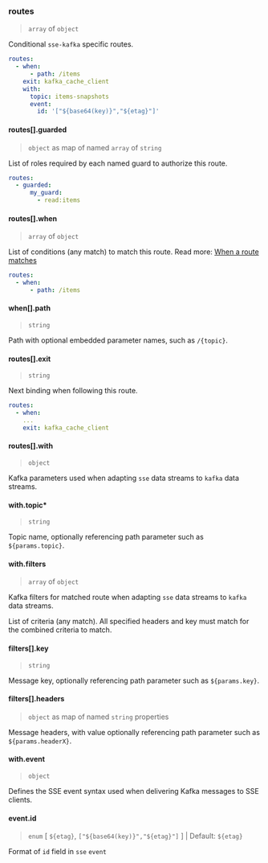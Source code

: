 ### routes

> `array` of `object`

Conditional `sse-kafka` specific routes.

```yaml
routes:
  - when:
      - path: /items
    exit: kafka_cache_client
    with:
      topic: items-snapshots
      event:
        id: '["${base64(key)}","${etag}"]'
```

#### routes[].guarded

> `object` as map of named `array` of `string`

List of roles required by each named guard to authorize this route.

```yaml
routes:
  - guarded:
      my_guard:
        - read:items
```

#### routes[].when

> `array` of `object`

List of conditions (any match) to match this route.
Read more: [When a route matches](/concepts/protocol/README.md#route-matches)

```yaml
routes:
  - when:
      - path: /items
```

#### when[].path

> `string`

Path with optional embedded parameter names, such as `/{topic}`.

#### routes[].exit

> `string`

Next binding when following this route.

```yaml
routes:
  - when:
    ...
    exit: kafka_cache_client
```

#### routes[].with

> `object`

Kafka parameters used when adapting `sse` data streams to `kafka` data streams.

#### with.topic\*

> `string`

Topic name, optionally referencing path parameter such as `${params.topic}`.

#### with.filters

> `array` of `object`

Kafka filters for matched route when adapting `sse` data streams to `kafka` data streams.

List of criteria (any match). All specified headers and key must match for the combined criteria to match.

#### filters[].key

> `string`

Message key, optionally referencing path parameter such as `${params.key}`.

#### filters[].headers

> `object` as map of named `string` properties

Message headers, with value optionally referencing path parameter such as `${params.headerX}`.

#### with.event

> `object`

Defines the SSE event syntax used when delivering Kafka messages to SSE clients.

#### event.id

> `enum` [ `${etag}`, `["${base64(key)}","${etag}"]` ] | Default: `${etag}`

Format of `id` field in `sse` `event`
